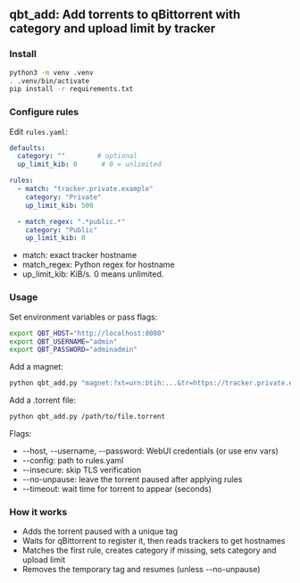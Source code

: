 ## qbt_add: Add torrents to qBittorrent with category and upload limit by tracker

### Install

```bash
python3 -m venv .venv
. .venv/bin/activate
pip install -r requirements.txt
```

### Configure rules

Edit `rules.yaml`:

```yaml
defaults:
  category: ""        # optional
  up_limit_kib: 0      # 0 = unlimited

rules:
  - match: "tracker.private.example"
    category: "Private"
    up_limit_kib: 500

  - match_regex: ".*public.*"
    category: "Public"
    up_limit_kib: 0
```

- match: exact tracker hostname
- match_regex: Python regex for hostname
- up_limit_kib: KiB/s. 0 means unlimited.

### Usage

Set environment variables or pass flags:

```bash
export QBT_HOST="http://localhost:8080"
export QBT_USERNAME="admin"
export QBT_PASSWORD="adminadmin"
```

Add a magnet:

```bash
python qbt_add.py "magnet:?xt=urn:btih:...&tr=https://tracker.private.example/announce"
```

Add a .torrent file:

```bash
python qbt_add.py /path/to/file.torrent
```

Flags:

- --host, --username, --password: WebUI credentials (or use env vars)
- --config: path to rules.yaml
- --insecure: skip TLS verification
- --no-unpause: leave the torrent paused after applying rules
- --timeout: wait time for torrent to appear (seconds)

### How it works

- Adds the torrent paused with a unique tag
- Waits for qBittorrent to register it, then reads trackers to get hostnames
- Matches the first rule, creates category if missing, sets category and upload limit
- Removes the temporary tag and resumes (unless --no-unpause)
